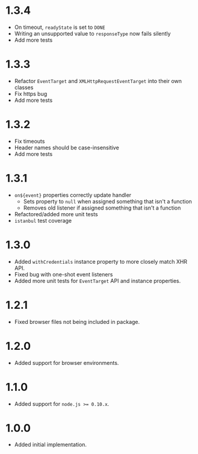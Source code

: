 # 1.3.4

- On timeout, `readyState` is set to `DONE`
- Writing an unsupported value to `responseType` now fails silently
- Add more tests

# 1.3.3

- Refactor `EventTarget` and `XMLHttpRequestEventTarget` into their own classes
- Fix https bug
- Add more tests

# 1.3.2

- Fix timeouts
- Header names should be case-insensitive
- Add more tests

# 1.3.1

- `on${event}` properties correctly update handler
  - Sets property to `null` when assigned something that isn't a function
  - Removes old listener if assigned something that isn't a function
- Refactored/added more unit tests
- `istanbul` test coverage

# 1.3.0

- Added `withCredentials` instance property to more closely match XHR API.
- Fixed bug with one-shot event listeners
- Added more unit tests for `EventTarget` API and instance properties.

# 1.2.1

- Fixed browser files not being included in package.

# 1.2.0

- Added support for browser environments.

# 1.1.0

- Added support for `node.js >= 0.10.x`.

# 1.0.0

- Added initial implementation.

